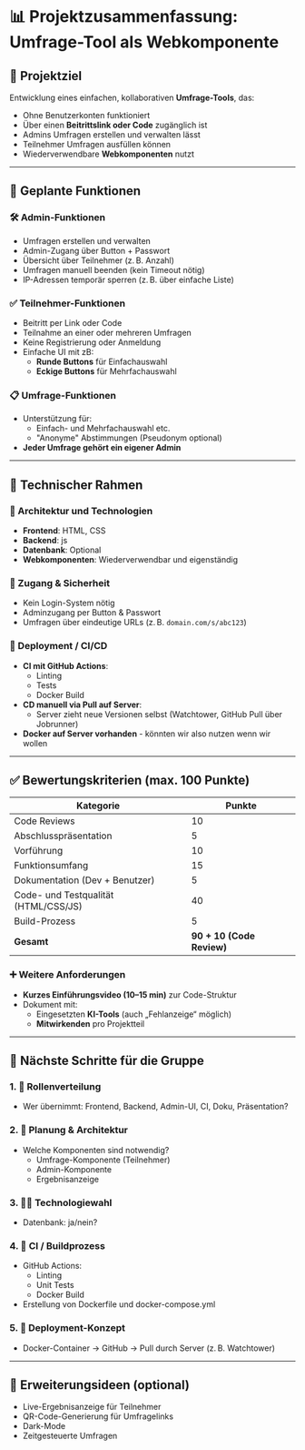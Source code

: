 # 📊 Projektzusammenfassung: Umfrage-Tool als Webkomponente

## 🎯 Projektziel
Entwicklung eines einfachen, kollaborativen **Umfrage-Tools**, das:
- Ohne Benutzerkonten funktioniert
- Über einen **Beitrittslink oder Code** zugänglich ist
- Admins Umfragen erstellen und verwalten lässt
- Teilnehmer Umfragen ausfüllen können
- Wiederverwendbare **Webkomponenten** nutzt

---

## 🧩 Geplante Funktionen

### 🛠️ Admin-Funktionen
- Umfragen erstellen und verwalten
- Admin-Zugang über Button + Passwort
- Übersicht über Teilnehmer (z. B. Anzahl)
- Umfragen manuell beenden (kein Timeout nötig)
- IP-Adressen temporär sperren (z. B. über einfache Liste)

### ✅ Teilnehmer-Funktionen
- Beitritt per Link oder Code
- Teilnahme an einer oder mehreren Umfragen
- Keine Registrierung oder Anmeldung
- Einfache UI mit zB:
  - **Runde Buttons** für Einfachauswahl
  - **Eckige Buttons** für Mehrfachauswahl

### 📋 Umfrage-Funktionen
- Unterstützung für:
  - Einfach- und Mehrfachauswahl etc.
  - "Anonyme" Abstimmungen (Pseudonym optional)
- **Jeder Umfrage gehört ein eigener Admin**

---

## 🧱 Technischer Rahmen

### 🧰 Architektur und Technologien
- **Frontend**: HTML, CSS
- **Backend**: js
- **Datenbank**: Optional
- **Webkomponenten**: Wiederverwendbar und eigenständig

### 🔐 Zugang & Sicherheit
- Kein Login-System nötig
- Adminzugang per Button & Passwort
- Umfragen über eindeutige URLs (z. B. `domain.com/s/abc123`)

### 🚀 Deployment / CI/CD
- **CI mit GitHub Actions**:
  - Linting
  - Tests
  - Docker Build
- **CD manuell via Pull auf Server**:
  - Server zieht neue Versionen selbst (Watchtower, GitHub Pull über Jobrunner)
- **Docker auf Server vorhanden** - könnten wir also nutzen wenn wir wollen

---

## ✅ Bewertungskriterien (max. 100 Punkte)

| Kategorie                            | Punkte |
|-------------------------------------|--------|
| Code Reviews                        | 10     |
| Abschlusspräsentation               | 5      |
| Vorführung                          | 10     |
| Funktionsumfang                     | 15     |
| Dokumentation (Dev + Benutzer)      | 5      |
| Code- und Testqualität (HTML/CSS/JS)| 40     |
| Build-Prozess                       | 5      |
| **Gesamt**                          | **90 + 10 (Code Review)** |

### ➕ Weitere Anforderungen
- **Kurzes Einführungsvideo (10–15 min)** zur Code-Struktur
- Dokument mit:
  - Eingesetzten **KI-Tools** (auch „Fehlanzeige“ möglich)
  - **Mitwirkenden** pro Projektteil

---

## 🧠 Nächste Schritte für die Gruppe

### 1. 📌 Rollenverteilung
- Wer übernimmt: Frontend, Backend, Admin-UI, CI, Doku, Präsentation?

### 2. 📐 Planung & Architektur
- Welche Komponenten sind notwendig?
  - Umfrage-Komponente (Teilnehmer)
  - Admin-Komponente
  - Ergebnisanzeige

### 3. 🧑‍💻 Technologiewahl
- Datenbank: ja/nein?

### 4. 🧪 CI / Buildprozess
- GitHub Actions:
  - Linting
  - Unit Tests
  - Docker Build
- Erstellung von Dockerfile und docker-compose.yml

### 5. 🚀 Deployment-Konzept
- Docker-Container → GitHub → Pull durch Server (z. B. Watchtower)

---

## 🌟 Erweiterungsideen (optional)
- Live-Ergebnisanzeige für Teilnehmer
- QR-Code-Generierung für Umfragelinks
- Dark-Mode
- Zeitgesteuerte Umfragen



 